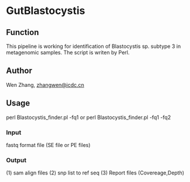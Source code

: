 # GutBlastocystis

## Function
This pipeline is working for identification of Blastocystis sp. subtype 3 in metagenomic samples.
The script is writen by Perl.
## Author
Wen Zhang, zhangwen@icdc.cn

## Usage
perl Blastocystis_finder.pl -fq1 <fq1> 
  or
perl Blastocystis_finder.pl -fq1 <fq1>  -fq2 <fq2>

### Input
  fastq format file (SE file or PE files)
### Output
  (1) sam align files
  (2) snp list to ref seq
  (3) Report files (Covereage,Depth)
  
